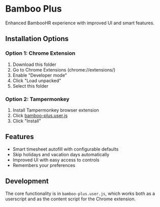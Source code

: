 # Bamboo Plus

Enhanced BambooHR experience with improved UI and smart features.

## Installation Options

### Option 1: Chrome Extension
1. Download this folder
2. Go to Chrome Extensions (chrome://extensions/)
3. Enable "Developer mode"
4. Click "Load unpacked"
5. Select this folder

### Option 2: Tampermonkey
1. Install Tampermonkey browser extension
2. Click [bamboo-plus.user.js](bamboo-plus.user.js)
3. Click "Install"

## Features
- Smart timesheet autofill with configurable defaults
- Skip holidays and vacation days automatically
- Improved UI with easy access to controls
- Remembers your preferences

## Development
The core functionality is in `bamboo-plus.user.js`, which works both as a userscript and as the content script for the Chrome extension. 